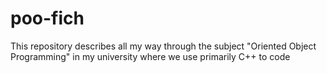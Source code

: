 # poo-fich
This repository describes all my way through the subject "Oriented Object Programming" in my university where we use primarily C++ to code
